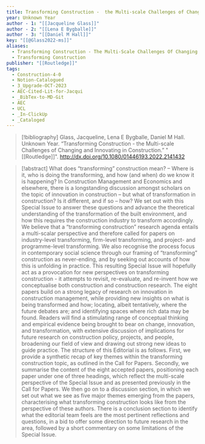 ```yaml
---
title: Transforming Construction -  the Multi-scale Challenges of Changing and Innovating in Construction
year: Unknown Year
author - 1: "[[Jacqueline Glass]]"
author - 2: "[[Lena E Bygballe]]"
author - 3: "[[Daniel M Hall]]"
key: "[[@Glass2022-ms]]"
aliases:
  - Transforming Construction - The Multi-Scale Challenges Of Changing And Innovating In Construction
  - Transforming Construction
publisher: "[[Routledge]]"
tags:
  - Construction-4-0
  - Notion-Catalogued
  - 3_Upgrade-OCT-2023
  - AEC-Cited-Lit-for-Jacqui
  - _BibTex-to-MD-Git
  - AEC
  - UCL
  - _In-ClickUp
  - _Cataloged
---
```


> [!bibliography]
> Glass, Jacqueline, Lena E Bygballe, Daniel M Hall. Unknown Year. “Transforming Construction -  the Multi-scale Challenges of Changing and Innovating in Construction.” "[[Routledge]]". http://dx.doi.org/10.1080/01446193.2022.2141432

> [!abstract]
> What does “transforming” construction mean? – Where is it, who is doing the transforming, and how (and when) do we know it is happening? In Construction Management and Economics and elsewhere, there is a longstanding discussion amongst scholars on the topic of innovation in construction – but what of transformation in construction? Is it different, and if so – how? We set out with this Special Issue to answer these questions and advance the theoretical understanding of the transformation of the built environment, and how this requires the construction industry to transform accordingly. We believe that a “transforming construction” research agenda entails a multi-scalar perspective and therefore called for papers on industry-level transforming, firm-level transforming, and project- and programme-level transforming. We also recognise the process focus in contemporary social science through our framing of “transforming” construction as never-ending, and by seeking out accounts of how this is unfolding in practice. This resulting Special Issue will hopefully act as a provocation for new perspectives on transforming construction -  it attempts to revisit, re-evaluate, and re-invent how we conceptualise both construction and construction research. The eight papers build on a strong legacy of research on innovation in construction management, while providing new insights on what is being transformed and how; locating, albeit tentatively, where the future debates are; and identifying spaces where rich data may be found. Readers will find a stimulating range of conceptual thinking and empirical evidence being brought to bear on change, innovation, and transformation, with extensive discussion of implications for future research on construction policy, projects, and people, broadening our field of view and drawing out strong new ideas to guide practice. The structure of this Editorial is as follows. First, we provide a synthetic recap of key themes within the transforming construction topic, as outlined in the Call for Papers. Secondly, we summarise the content of the eight accepted papers, positioning each paper under one of three headings, which reflect the multi-scale perspective of the Special Issue and as presented previously in the Call for Papers. We then go on to a discussion section, in which we set out what we see as five major themes emerging from the papers, characterising what transforming construction looks like from the perspective of these authors. There is a conclusion section to identify what the editorial team feels are the most pertinent reflections and questions, in a bid to offer some direction to future research in the area, followed by a short commentary on some limitations of the Special Issue.